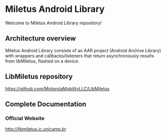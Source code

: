 # Miletus Android Library
Welcome to Miletus Android Library repository!

## Architecture overview
Miletus Android Library consists of an AAR project (Android Archive Library) with wrappers and callbacks/listeners that return asynchronously results from libMiletus, flashed on a device.

## LibMiletus repository
https://github.com/MotorolaMobilityLLC/LibMiletus

## Complete Documentation

### Official Website
http://libmiletus.ic.unicamp.br

